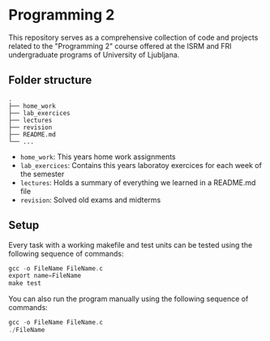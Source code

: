 # Programming 2
This repository serves as a comprehensive collection of code and projects related to the "Programming 2" course offered at the ISRM and FRI undergraduate programs of University of Ljubljana.

## Folder structure
```
.
├── home_work
├── lab_exercices
├── lectures
├── revision
├── README.md
└── ...

```

- `home_work`:
    This years home work assignments
- `lab_exercices`:
    Contains this years laboratoy exercices for each week of the semester
- `lectures`:
    Holds a summary of everything we learned in a README.md file 
- `revision`:
    Solved old exams and midterms

## Setup 
Every task with a working makefile and test units can be tested using the following sequence of commands:

```c
gcc -o FileName FileName.c
export name=FileName
make test
```

You can also run the program manually using the following sequence of commands:

```c
gcc -o FileName FileName.c
./FileName
```
